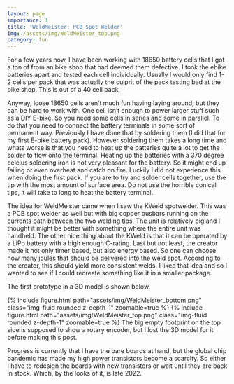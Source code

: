 ```yaml
---
layout: page
importance: 1
title: 'WeldMeister; PCB Spot Welder'
img: /assets/img/WeldMeister_top.png
category: fun
---
```


For a few years now, I have been working with 18650 battery cells that I got a ton of from an bike shop that had deemed them defective. I took the ebike batteries apart and tested each cell individually. Usually I would only find 1-2 cells per pack that was actually the culprit of the pack testing bad at the bike shop. This is out of a 40 cell pack.

Anyway, loose 18650 cells aren’t much fun having laying around, but they can be hard to work with. One cell isn’t enough to power larger stuff such as a DIY E-bike. So you need some cells in series and some in parallel. To do that you need to connect the battery terminals in some sort of permanent way. Previously I have done that by soldering them (I did that for my first E-bike battery pack). However soldering them takes a long time and whats worse is that you need to heat up the batteries quite a lot to get the solder to flow onto the terminal. Heating up the batteries with a 370 degree celcius soldering iron is not very pleasant for the battery. So it might end up failing or even overheat and catch on fire. Luckily I did not experience this when doing the first pack. If you are to try and solder cells together, use the tip with the most amount of surface area. Do not use the horrible conical tips, it will take to long to heat the battery terminal.

The idea for WeldMeister came when I saw the KWeld spotwelder. This was a PCB spot welder as well but with big copper busbars running on the currents path between the two welding tips. The unit is relatively big and I thought it might be better with something where the entire unit was handheld. The other nice thing about the KWeld is that it can be operated by a LiPo battery with a high enough C-rating. Last but not least, the creator made it not only timer based, but also energy based. So one can choose how many joules that should be delivered into the weld spot. According to the creator, this should yield more consistent welds. I liked that idea and so I wanted to see if I could recreate something like it in a smaller package.

The first prototype in a 3D model is shown below.

{% include figure.html path="assets/img/WeldMeister_bottom.png" class="img-fluid rounded z-depth-1" zoomable=true %}
{% include figure.html path="assets/img/WeldMeister_top.png" class="img-fluid rounded z-depth-1" zoomable=true %}
The big empty footprint on the top side is supposed to show a rotary encoder, but I lost the 3D model for it before making this post.

Progress is currently that I have the bare boards at hand, but the global chip pandemic has made my high power transistors become a scarcity. So either I have to redesign the boards with new transistors or wait until they are back in stock. Which, by the looks of it, is late 2022.